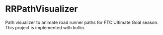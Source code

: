 # RRPathVisualizer
 Path visualizer to animate road runner paths for FTC Ultimate Goal season.
 This project is implemented with kotlin.
